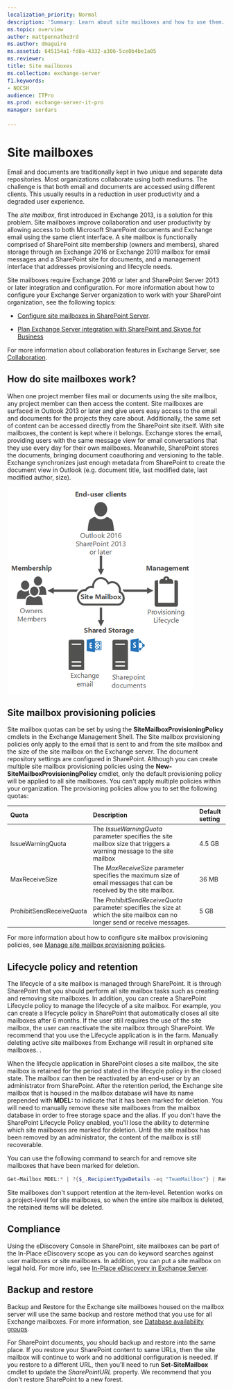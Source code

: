 ```yaml
---
localization_priority: Normal
description: 'Summary: Learn about site mailboxes and how to use them.'
ms.topic: overview
author: mattpennathe3rd
ms.author: dmaguire
ms.assetid: 645154a1-fd8a-4332-a306-5ce0b4be1a05
ms.reviewer:
title: Site mailboxes
ms.collection: exchange-server
f1.keywords:
- NOCSH
audience: ITPro
ms.prod: exchange-server-it-pro
manager: serdars

---
```


# Site mailboxes

Email and documents are traditionally kept in two unique and separate data repositories. Most organizations collaborate using both mediums. The challenge is that both email and documents are accessed using different clients. This usually results in a reduction in user productivity and a degraded user experience.

The *site mailbox*, first introduced in Exchange 2013, is a solution for this problem. Site mailboxes improve collaboration and user productivity by allowing access to both Microsoft SharePoint documents and Exchange email using the same client interface. A site mailbox is functionally comprised of SharePoint site membership (owners and members), shared storage through an Exchange 2016 or Exchange 2019 mailbox for email messages and a SharePoint site for documents, and a management interface that addresses provisioning and lifecycle needs.

Site mailboxes require Exchange 2016 or later and SharePoint Server 2013 or later integration and configuration. For more information about how to configure your Exchange Server organization to work with your SharePoint organization, see the following topics:

- [Configure site mailboxes in SharePoint Server](https://docs.microsoft.com/SharePoint/administration/configure-site-mailboxes-in-sharepoint).

- [Plan Exchange Server integration with SharePoint and Skype for Business](../plan-and-deploy/integration-with-sharepoint-and-skype/integration-with-sharepoint-and-skype.md)

For more information about collaboration features in Exchange Server, see [Collaboration](collaboration.md).

## How do site mailboxes work?
<a name="howwork"> </a>

When one project member files mail or documents using the site mailbox, any project member can then access the content. Site mailboxes are surfaced in Outlook 2013 or later and give users easy access to the email and documents for the projects they care about. Additionally, the same set of content can be accessed directly from the SharePoint site itself. With site mailboxes, the content is kept where it belongs. Exchange stores the email, providing users with the same message view for email conversations that they use every day for their own mailboxes. Meanwhile, SharePoint stores the documents, bringing document coauthoring and versioning to the table. Exchange synchronizes just enough metadata from SharePoint to create the document view in Outlook (e.g. document title, last modified date, last modified author, size).

![Site mailboxes storage and usage diagram](../media/ITPro_SiteMailbox_DataFlow.png)

## Site mailbox provisioning policies
<a name="policies"> </a>

Site mailbox quotas can be set by using the **SiteMailboxProvisioningPolicy** cmdlets in the Exchange Management Shell. The Site mailbox provisioning policies only apply to the email that is sent to and from the site mailbox and the size of the site mailbox on the Exchange server. The document repository settings are configured in SharePoint. Although you can create multiple site mailbox provisioning policies using the **New-SiteMailboxProvisioningPolicy** cmdlet, only the default provisioning policy will be applied to all site mailboxes. You can't apply multiple policies within your organization. The provisioning policies allow you to set the following quotas:

|**Quota**|**Description**|**Default setting**|
|:-----|:-----|:-----|
|IssueWarningQuota|The _IssueWarningQuota_ parameter specifies the site mailbox size that triggers a warning message to the site mailbox|4.5 GB|
|MaxReceiveSize|The _MaxReceiveSize_ parameter specifies the maximum size of email messages that can be received by the site mailbox.|36 MB|
|ProhibitSendReceiveQuota|The _ProhibitSendReceiveQuota_ parameter specifies the size at which the site mailbox can no longer send or receive messages.|5 GB|

For more information about how to configure site mailbox provisioning policies, see [Manage site mailbox provisioning policies](https://docs.microsoft.com/exchange/manage-site-mailbox-provisioning-policies-exchange-2013-help).

## Lifecycle policy and retention
<a name="policies"> </a>

The lifecycle of a site mailbox is managed through SharePoint. It is through SharePoint that you should perform all site mailbox tasks such as creating and removing site mailboxes. In addition, you can create a SharePoint Lifecycle policy to manage the lifecycle of a site mailbox. For example, you can create a lifecycle policy in SharePoint that automatically closes all site mailboxes after 6 months. If the user still requires the use of the site mailbox, the user can reactivate the site mailbox through SharePoint. We recommend that you use the Lifecycle application is in the farm. Manually deleting active site mailboxes from Exchange will result in orphaned site mailboxes. .

When the lifecycle application in SharePoint closes a site mailbox, the site mailbox is retained for the period stated in the lifecycle policy in the closed state. The mailbox can then be reactivated by an end-user or by an administrator from SharePoint. After the retention period, the Exchange site mailbox that is housed in the mailbox database will have its name prepended with **MDEL:** to indicate that it has been marked for deletion. You will need to manually remove these site mailboxes from the mailbox database in order to free storage space and the alias. If you don't have the SharePoint Lifecycle Policy enabled, you'll lose the ability to determine which site mailboxes are marked for deletion. Until the site mailbox has been removed by an administrator, the content of the mailbox is still recoverable.

You can use the following command to search for and remove site mailboxes that have been marked for deletion.

```PowerShell
Get-Mailbox MDEL:* | ?{$_.RecipientTypeDetails -eq "TeamMailbox"} | Remove-Mailbox -Confirm:$false
```

Site mailboxes don't support retention at the item-level. Retention works on a project-level for site mailboxes, so when the entire site mailbox is deleted, the retained items will be deleted.

## Compliance
<a name="policies"> </a>

Using the eDiscovery Console in SharePoint, site mailboxes can be part of the In-Place eDiscovery scope as you can do keyword searches against user mailboxes or site mailboxes. In addition, you can put a site mailbox on legal hold. For more info, see [In-Place eDiscovery in Exchange Server](../policy-and-compliance/ediscovery/ediscovery.md).

## Backup and restore
<a name="policies"> </a>

Backup and Restore for the Exchange site mailboxes housed on the mailbox server will use the same backup and restore method that you use for all Exchange mailboxes. For more information, see [Database availability groups](../high-availability/database-availability-groups/database-availability-groups.md).

For SharePoint documents, you should backup and restore into the same place. If you restore your SharePoint content to same URLs, then the site mailbox will continue to work and no additional configuration is needed. If you restore to a different URL, then you'll need to run **Set-SiteMailbox** cmdlet to update the _SharePointURL_ property. We recommend that you don't restore SharePoint to a new forest.
